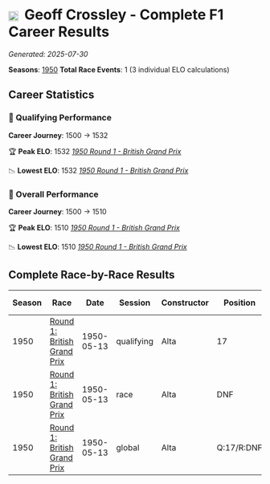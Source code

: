 # <img src="https://upload.wikimedia.org/wikipedia/commons/thumb/8/83/Flag_of_the_United_Kingdom_%283-5%29.svg/512px-Flag_of_the_United_Kingdom_%283-5%29.svg.png?20250726143817" alt="United Kingdom" width="20" height="auto" style="vertical-align: middle; margin-right: 5px;" onerror="this.outerHTML='🇬🇧'; this.style.marginRight='5px';"/> Geoff Crossley - Complete F1 Career Results

*Generated: 2025-07-30*

**Seasons**: [1950](../seasons/1950-season-report)
**Total Race Events**: 1 (3 individual ELO calculations)

## Career Statistics

### 🏁 Qualifying Performance
**Career Journey**: 1500 → 1532

🏆 **Peak ELO**: 1532
   *[1950 Round 1 - British Grand Prix](../seasons/1950-season-report#round-1-british-grand-prix)*

📉 **Lowest ELO**: 1532
   *[1950 Round 1 - British Grand Prix](../seasons/1950-season-report#round-1-british-grand-prix)*

### 🌟 Overall Performance
**Career Journey**: 1500 → 1510

🏆 **Peak ELO**: 1510
   *[1950 Round 1 - British Grand Prix](../seasons/1950-season-report#round-1-british-grand-prix)*

📉 **Lowest ELO**: 1510
   *[1950 Round 1 - British Grand Prix](../seasons/1950-season-report#round-1-british-grand-prix)*


## Complete Race-by-Race Results

| Season | Race | Date | Session | Constructor | Position | Starting ELO | ELO Change | Final ELO | Teammate |
|--------|------|------|---------|-------------|----------|--------------|------------|-----------|----------|
| 1950 | [Round 1: British Grand Prix](../seasons/1950-season-report#round-1-british-grand-prix) | 1950-05-13 | qualifying | Alta | 17 | 1500 | +32 | 1532 | Joe Kelly |
| 1950 | [Round 1: British Grand Prix](../seasons/1950-season-report#round-1-british-grand-prix) | 1950-05-13 | race | Alta | DNF | 1500 | N/A | 1500 | Joe Kelly |
| 1950 | [Round 1: British Grand Prix](../seasons/1950-season-report#round-1-british-grand-prix) | 1950-05-13 | global | Alta | Q:17/R:DNF | 1500 | +10 | 1510 | Joe Kelly |

